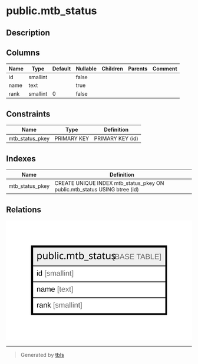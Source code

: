 # public.mtb_status

## Description

## Columns

| Name | Type | Default | Nullable | Children | Parents | Comment |
| ---- | ---- | ------- | -------- | -------- | ------- | ------- |
| id | smallint |  | false |  |  |  |
| name | text |  | true |  |  |  |
| rank | smallint | 0 | false |  |  |  |

## Constraints

| Name | Type | Definition |
| ---- | ---- | ---------- |
| mtb_status_pkey | PRIMARY KEY | PRIMARY KEY (id) |

## Indexes

| Name | Definition |
| ---- | ---------- |
| mtb_status_pkey | CREATE UNIQUE INDEX mtb_status_pkey ON public.mtb_status USING btree (id) |

## Relations

![er](public.mtb_status.svg)

---

> Generated by [tbls](https://github.com/k1LoW/tbls)
